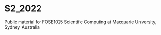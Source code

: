 # S2_2022
Public material for FOSE1025 Scientific Computing at Macquarie University, Sydney, Australia
